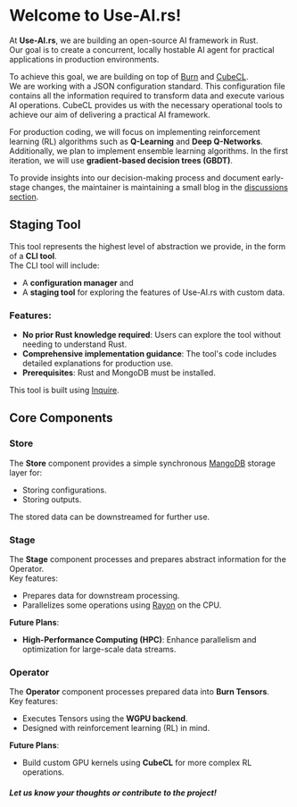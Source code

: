 # Welcome to Use-AI.rs!

At **Use-AI.rs**, we are building an open-source AI framework in Rust.  
Our goal is to create a concurrent, locally hostable AI agent for practical applications in production environments.

To achieve this goal, we are building on top of [Burn](https://burn.dev/) and [CubeCL](https://github.com/tracel-ai/cubecl).  
We are working with a JSON configuration standard. This configuration file contains all the information required to transform data and execute various AI operations. CubeCL provides us with the necessary operational tools to achieve our aim of delivering a practical AI framework.

For production coding, we will focus on implementing reinforcement learning (RL) algorithms such as **Q-Learning** and **Deep Q-Networks**. Additionally, we plan to implement ensemble learning algorithms. In the first iteration, we will use **gradient-based decision trees (GBDT)**.

To provide insights into our decision-making process and document early-stage changes, the maintainer is maintaining a small blog in the [discussions section](https://github.com/Use-AIrs/use-ai.rs/discussions).


## Staging Tool

This tool represents the highest level of abstraction we provide, in the form of a **CLI tool**.  
The CLI tool will include:

- A **configuration manager** and
- A **staging tool** for exploring the features of Use-AI.rs with custom data.

### Features:
- **No prior Rust knowledge required**: Users can explore the tool without needing to understand Rust.
- **Comprehensive implementation guidance**: The tool's code includes detailed explanations for production use.
- **Prerequisites**: Rust and MongoDB must be installed.

This tool is built using [Inquire](https://docs.rs/inquire/latest/inquire/).


## Core Components

### Store

The **Store** component provides a simple synchronous [MangoDB](https://www.mongodb.com/) storage layer for:
- Storing configurations.
- Storing outputs.

The stored data can be downstreamed for further use.

### Stage

The **Stage** component processes and prepares abstract information for the Operator.  
Key features:
- Prepares data for downstream processing.
- Parallelizes some operations using [Rayon](https://docs.rs/rayon/latest/rayon/) on the CPU.

**Future Plans**:
- **High-Performance Computing (HPC)**: Enhance parallelism and optimization for large-scale data streams.

### Operator

The **Operator** component processes prepared data into **Burn Tensors**.  
Key features:
- Executes Tensors using the **WGPU backend**.
- Designed with reinforcement learning (RL) in mind.

**Future Plans**:
- Build custom GPU kernels using **CubeCL** for more complex RL operations.

##### Let us know your thoughts or contribute to the project!
